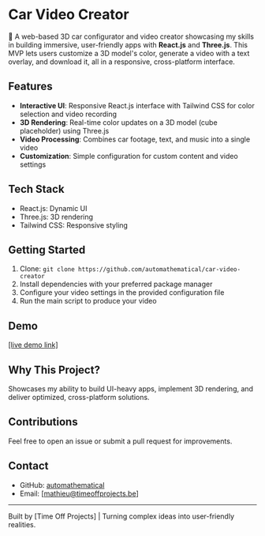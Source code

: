 # Car Video Creator

🚗 A web-based 3D car configurator and video creator showcasing my skills in building immersive, user-friendly apps with **React.js** and **Three.js**. This MVP lets users customize a 3D model's color, generate a video with a text overlay, and download it, all in a responsive, cross-platform interface.

## Features

- **Interactive UI**: Responsive React.js interface with Tailwind CSS for color selection and video recording
- **3D Rendering**: Real-time color updates on a 3D model (cube placeholder) using Three.js
- **Video Processing**: Combines car footage, text, and music into a single video
- **Customization**: Simple configuration for custom content and video settings

## Tech Stack

- React.js: Dynamic UI
- Three.js: 3D rendering
- Tailwind CSS: Responsive styling

## Getting Started

1. Clone: `git clone https://github.com/automathematical/car-video-creator`
2. Install dependencies with your preferred package manager
3. Configure your video settings in the provided configuration file
4. Run the main script to produce your video

## Demo

[[live demo link]](https://car-video-creator.vercel.app/)

## Why This Project?

Showcases my ability to build UI-heavy apps, implement 3D rendering, and deliver optimized, cross-platform solutions.

## Contributions

Feel free to open an issue or submit a pull request for improvements.

## Contact

- GitHub: [automathematical](https://github.com/automathematical)
- Email: [mathieu@timeoffprojects.be]

---

Built by [Time Off Projects] | Turning complex ideas into user-friendly realities.
